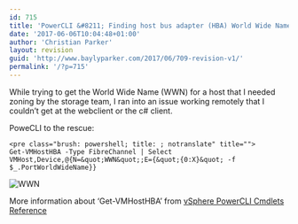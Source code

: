 ```yaml
---
id: 715
title: 'PowerCLI &#8211; Finding host bus adapter (HBA) World Wide Name (WWN)'
date: '2017-06-06T10:04:48+01:00'
author: 'Christian Parker'
layout: revision
guid: 'http://www.baylyparker.com/2017/06/709-revision-v1/'
permalink: '/?p=715'
---
```


While trying to get the World Wide Name (WWN) for a host that I needed zoning by the storage team, I ran into an issue working remotely that I couldn’t get at the webclient or the c# client.

PoweCLI to the rescue:

```
<pre class="brush: powershell; title: ; notranslate" title="">
Get-VMHostHBA -Type FibreChannel | Select VMHost,Device,@{N=&quot;WWN&quot;;E={&quot;{0:X}&quot; -f $_.PortWorldWideName}}
```

![WWN](https://i0.wp.com/www.baylyparker.com/wp-content/uploads/2017/06/wwn.png?resize=1408%2C155)

More information about ‘Get-VMHostHBA’ from [vSphere PowerCLI Cmdlets Reference](https://www.vmware.com/support/developer/PowerCLI/PowerCLI41U1/html/Get-VMHostHba.html)